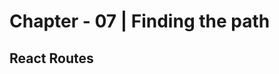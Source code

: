 # Chapter - 07 | Finding the path

## React Routes





<!-- import React, { useEffect, useState } from "react";
import ReactDOM  from "react-dom/client";


const Example = ()=>{
  console.log('header render');
  const [count, setCount ] = useState(0)
  const [toggle, setToggle ] = useState('Login')
  useEffect(()=>{
    console.log('componenet rendered');
  },[count] )

function handleToggle(){
 return setToggle(toggle === 'Login' ? 'Logout' : 'Login');
}
  return (
    <>
    <button onClick={()=>{
      setCount((c) => c+1)
    }}>+</button>
    <p>{count}</p>

    <button onClick={handleToggle}>{toggle}</button>
    </>
  )
}

const App = ()=>{
  return(
    <div>
      <Example/>
    </div>
  )
}

const root = ReactDOM.createRoot(document.getElementById('root'))
root.render(<App/>) -->